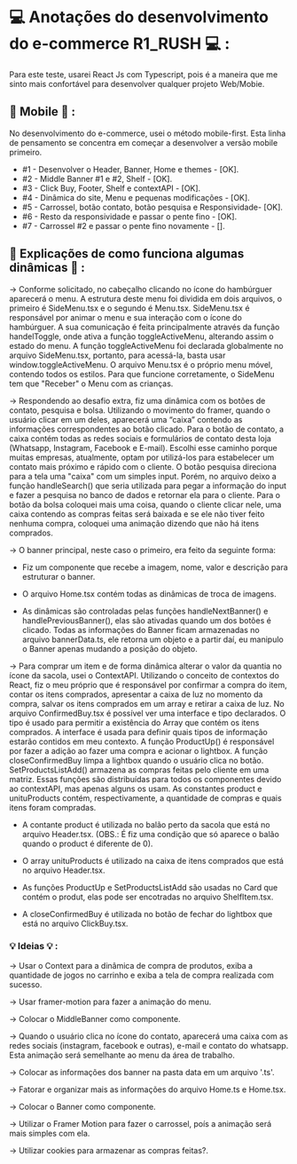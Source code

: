 # :computer: Anotações do desenvolvimento do e-commerce R1_RUSH :computer: :

Para este teste, usarei React Js com Typescript, pois é a maneira que me sinto mais confortável para desenvolver qualquer projeto Web/Mobie.

## :iphone: Mobile :iphone: :

No desenvolvimento do e-commerce, usei o método mobile-first. Esta linha de pensamento se concentra em começar a desenvolver a versão mobile primeiro. 

* #1 - Desenvolver o Header, Banner, Home e themes - [OK].
* #2 - Middle Banner #1 e #2, Shelf - [OK].
* #3 - Click Buy, Footer, Shelf e contextAPI - [OK].
* #4 - Dinâmica do site, Menu e pequenas modificações - [OK].
* #5 - Carrossel, botão contato, botão pesquisa e Responsividade- [OK].
* #6 - Resto da responsividade e passar o pente fino - [OK].
* #7 - Carrossel #2 e passar o pente fino novamente - [].

## :mega: Explicações de como funciona algumas dinâmicas :mega: :

->  Conforme solicitado, no cabeçalho clicando no ícone do hambúrguer aparecerá o menu. A estrutura deste menu foi dividida em dois arquivos, o primeiro é SideMenu.tsx e o segundo é Menu.tsx. SideMenu.tsx é responsável por animar o menu e sua interação com o ícone do hambúrguer. A sua comunicação é feita principalmente através da função handelToggle, onde ativa a função toggleActiveMenu, alterando assim o estado do menu. A função toggleActiveMenu foi declarada globalmente no arquivo SideMenu.tsx, portanto, para acessá-la, basta usar window.toggleActiveMenu. O arquivo Menu.tsx é o próprio menu móvel, contendo todos os estilos. Para que funcione corretamente, o SideMenu tem que "Receber" o Menu com as crianças.

-> Respondendo ao desafio extra, fiz uma dinâmica com os botões de contato, pesquisa e bolsa. Utilizando o movimento do framer, quando o usuário clicar em um deles, aparecerá uma “caixa” contendo as informações correspondentes ao botão clicado. Para o botão de contato, a caixa contém todas as redes sociais e formulários de contato desta loja (Whatsapp, Instagram, Facebook e E-mail). Escolhi esse caminho porque muitas empresas, atualmente, optam por utilizá-los para estabelecer um contato mais próximo e rápido com o cliente. O botão pesquisa direciona para a tela uma "caixa" com um simples input. Porém, no arquivo deixo a função handleSearch() que seria utilizada para pegar a informação do input e fazer a pesquisa no banco de dados e retornar ela para o cliente. Para o botão da bolsa coloquei mais uma coisa, quando o cliente clicar nele, uma caixa contendo as compras feitas será baixada e se ele não tiver feito nenhuma compra, coloquei uma animação dizendo que não há itens comprados.

-> O banner principal, neste caso o primeiro, era feito da seguinte forma:

* Fiz um componente que recebe a imagem, nome, valor e descrição para estruturar o banner.

* O arquivo Home.tsx contém todas as dinâmicas de troca de imagens.

* As dinâmicas são controladas pelas funções handleNextBanner() e handlePreviousBanner(), elas são ativadas quando um dos botões é clicado. Todas as informações do Banner ficam armazenadas no arquivo bannerData.ts, ele retorna um objeto e a partir daí, eu manipulo o Banner apenas mudando a posição do objeto.

-> Para comprar um item e de forma dinâmica alterar o valor da quantia no ícone da sacola, usei o ContextAPI. Utilizando o conceito de contextos do React, fiz o meu próprio que é responsável por confirmar a compra do item, contar os itens comprados, apresentar a caixa de luz no momento da compra, salvar os itens comprados em um array e retirar a caixa de luz. No arquivo ConfirmedBuy.tsx é possível ver uma interface e tipo declarados. O tipo é usado para permitir a existência do Array que contém os itens comprados. A interface é usada para definir quais tipos de informação estarão contidos em meu contexto. A função ProductUp() é responsável por fazer a adição ao fazer uma compra e acionar o lightbox. A função closeConfirmedBuy limpa a lightbox quando o usuário clica no botão. SetProductsListAdd() armazena as compras feitas pelo cliente em uma matriz. Essas funções são distribuídas para todos os componentes devido ao contextAPI, mas apenas alguns os usam. As constantes product e unituProducts contém, respectivamente, a quantidade de compras e quais itens foram compradas.

* A contante product é utilizada no balão perto da sacola que está no arquivo Header.tsx. (OBS.: É fiz uma condição que só aparece o balão quando o product é diferente de 0).

* O array unituProducts é utilizado na caixa de itens comprados que está no arquivo Header.tsx.

* As funções ProductUp e SetProductsListAdd são usadas no Card que contém o produt, elas pode ser encotradas no arquivo ShelfItem.tsx.

* A closeConfirmedBuy é utilizada no botão de fechar do lightbox que está no arquivo ClickBuy.tsx.

### :bulb: Ideias :bulb: : 

-> Usar o Context para a dinâmica de compra de produtos, exiba a quantidade de jogos no carrinho e exiba a tela de compra realizada com sucesso.

-> Usar framer-motion para fazer a animação do menu.

-> Colocar o MiddleBanner como componente.

-> Quando o usuário clica no ícone do contato, aparecerá uma caixa com as redes sociais (instagram, facebook e outras), e-mail e contato do whatsapp. Esta animação será semelhante ao menu da área de trabalho.

-> Colocar as informações dos banner na pasta data em um arquivo '.ts'.

-> Fatorar e organizar mais as informações do arquivo Home.ts e Home.tsx.

-> Colocar o Banner como componente.

-> Utilizar o Framer Motion para fazer o carrossel, poís a animação será mais simples com ela.

-> Utilizar cookies para armazenar as compras feitas?.